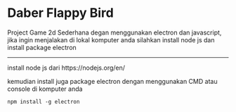 
<html lang="en">
  <head>
  </head>
  <body>
    <h1>Daber Flappy Bird</h1>
<p>Project Game 2d Sederhana degan menggunakan electron dan javascript, jika ingin menjalakan di lokal komputer anda
silahkan install node js dan install package electron
</p>
    <hr>
    <p>install node js dari https://nodejs.org/en/ </p>
    <p>kemudian install juga package electron dengan menggunakan CMD atau console di komputer anda</p>
    
    npm install -g electron
  </body>
</html>
